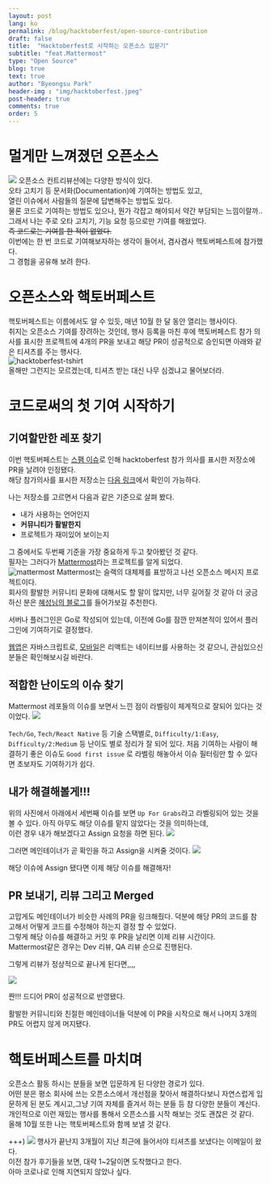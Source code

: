 ```yaml
---
layout: post
lang: ko
permalink: /blog/hacktoberfest/open-source-contribution
draft: false
title:  "Hacktoberfest로 시작하는 오픈소스 입문기"
subtitle: "feat.Mattermost"
type: "Open Source"
blog: true
text: true
author: "Byeongsu Park"
header-img : "img/hacktoberfest.jpeg"
post-header: true
comments: true
order: 5
---
```


# 멀게만 느껴졌던 오픈소스

![](https://images.velog.io/images/ps3011/post/2b3a85bc-8ffe-4e6c-b2ae-bfe9f7918be3/contribute.png)
오픈소스 컨트리뷰션에는 다양한 방식이 있다.  
오타 고치기 등 문서화(Documentation)에 기여하는 방법도 있고,  
	열린 이슈에서 사람들의 질문에 답변해주는 방법도 있다.  
	물론 코드로 기여하는 방법도 있으나, 뭔가 각잡고 해야되서 약간 부담되는 느낌이랄까..  
	그래서 나는 주로 오타 고치기, 기능 요청 등으로만 기여를 해왔었다.  
	~~즉 코드로는 기여를 한 적이 없었다.~~  
	이번에는 한 번 코드로 기여해보자하는 생각이 들어서, 겸사겸사 핵토버페스트에 참가했다.  
	그 경험을 공유해 보려 한다.  

# 오픈소스와 핵토버페스트  
핵토버페스트는 이름에서도 알 수 있듯, 매년 10월 한 달 동안 열리는 행사이다.  
취지는 오픈소스 기여를 장려하는 것인데, 행사 등록을 마친 후에 핵토버페스트 참가 의사를 표시한 프로젝트에 4개의 PR을 보내고 해당 PR이 성공적으로 승인되면 아래와 같은 티셔츠를 주는 행사다.  
	![hacktoberfest-tshirt](https://images.velog.io/images/ps3011/post/f76f52fa-5dbb-41af-ab98-71401ab9709c/7bpu9vtmpv0ka8kpmyso%20(1).jpg)  
	올해만 그런지는 모르겠는데, 티셔츠 받는 대신 나무 심겠냐고 물어보더라.
# 코드로써의 첫 기여 시작하기  
## 기여할만한 레포 찾기  
이번 핵토버페스트는 [스팸 이슈](https://www.hacktoberfestkorea.com/hacktoberfest_spam_update/)로 인해 hacktoberfest 참가 의사를 표시한 저장소에 PR을 날려야 인정됐다.  
해당 참가의사를 표시한 저장소는 [다음 링크](https://github.com/topics/hacktoberfest)에서 확인이 가능하다.  

나는 저장소를 고르면서 다음과 같은 기준으로 살펴 봤다.  

- 내가 사용하는 언어인지  
- **커뮤니티가 활발한지**  
- 프로젝트가 재미있어 보이는지   

그 중에서도 두번째 기준을 가장 중요하게 두고 찾아봤던 것 같다.  
필자는 그러다가 [Mattermost](https://github.com/mattermost)라는 프로젝트를 알게 되었다.   
![mattermost](https://images.velog.io/images/ps3011/post/baf9360d-dc11-4d15-a587-e0c2fce9c621/%EB%8B%A4%EC%9A%B4%EB%A1%9C%EB%93%9C.png)
Mattermost는 슬랙의 대체제를 표방하고 나선 오픈소스 메시지 프로젝트이다.  
회사의 활발한 커뮤니티 문화에 대해서도 할 말이 많지만, 
너무 길어질 것 같아 더 궁금하신 분은 [혜성님의 블로그](https://blog.cometkim.kr/posts/mattermost-contribution/introduction-to-mattermost/)를 들어가보길 추천한다.

서버나 플러그인은 Go로 작성되어 있는데, 이전에 Go를 잠깐 만져본적이 있어서 플러그인에 기여하기로 결정했다.

[웹앱](https://github.com/mattermost/mattermost-webapp)은 자바스크립트로, [모바일](https://github.com/mattermost/mattermost-mobile)은 리액트는 네이티브를 사용하는 것 같으니, 관심있으신 분들은 확인해보시길 바란다.

## 적합한 난이도의 이슈 찾기
Mattermost 레포들의 이슈를 보면서 느낀 점이 라벨링이 체계적으로 잘되어 있다는 것이었다.
![](https://images.velog.io/images/ps3011/post/f77956d0-c07b-4802-8711-d8ec33305184/%EC%9D%B4%EC%8A%88%20%ED%8A%B8%EB%9E%98%EC%BB%A4.JPG)

```Tech/Go```, ```Tech/React Native``` 등 기술 스택별로,
```Difficulty/1:Easy```, ```Difficulty/2:Medium``` 등 난이도 별로 정리가 잘 되어 있다.
처음 기여하는 사람이 해결하기 좋은 이슈도 ```Good first issue``` 로 라벨링 해놓아서 
이슈 필터링만 할 수 있다면 초보자도 기여하기가 쉽다.

## 내가 해결해볼게!!!
위의 사진에서 아래에서 세번째 이슈를 보면 ```Up For Grabs```라고 라벨링되어 있는 것을 볼 수 있다.
아직 아무도 해당 이슈를 맡지 않았다는 것을 의미하는데,  
이런 경우 내가 해보겠다고 Assign 요청을 하면 된다.
![](https://images.velog.io/images/ps3011/post/ff014d47-915c-4ffc-8a00-3c4941bcb573/%EC%96%B4%EC%8B%B8%EC%9D%B8%EC%9A%94%EC%B2%AD.JPG)

그러면 메인테이너가 곧 확인을 하고 Assign을 시켜줄 것이다.
![](https://images.velog.io/images/ps3011/post/3b4f25ef-ad84-4671-903b-e45acf7fa460/%E3%85%87%E3%85%87%E3%85%87.JPG)

해당 이슈에 Assign 됐다면 이제 해당 이슈를 해결해자!

## PR 보내기, 리뷰 그리고 Merged
고맙게도 메인테이너가 비슷한 사례의 PR을 링크해줬다.
덕분에 해당 PR의 코드를 참고해서 어떻게 코드를 수정해야 하는지 결정 할 수 있었다.  
그렇게 해당 이슈를 해결하고 커밋 후 PR을 날리면 이제 리뷰 시간이다.  
Mattermost같은 경우는 Dev 리뷰, QA 리뷰 순으로 진행된다.  

그렇게 리뷰가 정상적으로 끝나게 된다면,,,,

![](https://images.velog.io/images/ps3011/post/c385e31b-d9ef-4eae-a17b-d590b98ef553/%EC%BA%A1%EC%B2%98.JPG)

짠!!! 드디어 PR이 성공적으로 반영됐다.

활발한 커뮤니티와 친절한 메인테이너들 덕분에 이 PR을 시작으로 해서 나머지 3개의 PR도 
어렵지 않게 머지됐다.


	     
# 핵토버페스트를 마치며

오픈소스 활동 하시는 분들을 보면 입문하게 된 다양한 경로가 있다.  
어떤 분은 평소 회사에 쓰는 오픈소스에서 개선점을 찾아서 해결하다보니 자연스럽게 입문하게 된 분도 계시고,그냥 기여 자체를 즐겨서 하는 분들 등 참 다양한 분들이 계신다.  
개인적으로 이런 재밌는 행사를 통해서 오픈소스를 시작 해보는 것도 괜찮은 것 같다.  
올해 10월 또한 나는 핵토버페스트와 함께 보낼 것 같다.  


+++)
![](https://images.velog.io/images/ps3011/post/337877d4-0704-4430-8371-a1c7e8516248/shipping.png)
행사가 끝난지 3개월이 지난 최근에 들어서야 티셔츠를 보냈다는 이메일이 왔다.  
이전 참가 후기들을 보면, 대략 1~2달이면 도착했다고 한다.  
아마 코로나로 인해 지연되지 않았나 싶다.  

